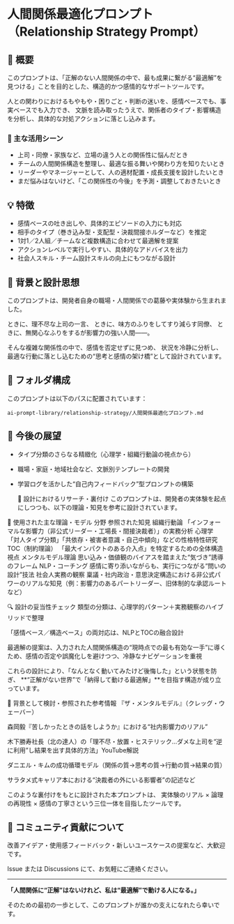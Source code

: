# 人間関係最適化プロンプト（Relationship Strategy Prompt）

## 🧭 概要

このプロンプトは、「正解のない人間関係の中で、最も成果に繋がる“最適解”を見つける」ことを目的とした、構造的かつ感情的なサポートツールです。

人との関わりにおけるもやもや・困りごと・判断の迷いを、感情ベースでも、事実ベースでも入力でき、
文脈を読み取ったうえで、関係者のタイプ・影響構造を分析し、具体的な対処アクションに落とし込みます。

### 🎯 主な活用シーン

* 上司・同僚・家族など、立場の違う人との関係性に悩んだとき
* チームの人間関係構造を整理し、最適な振る舞いや関わり方を知りたいとき
* リーダーやマネージャーとして、人の適材配置・成長支援を設計したいとき
* まだ悩みはないけど、「この関係性の今後」を予測・調整しておきたいとき

## 💡 特徴

* 感情ベースの吐き出しや、具体的エピソードの入力にも対応
* 相手のタイプ（巻き込み型・支配型・決裁間接ホルダーなど）を推定
* 1対1／2人組／チームなど複数構造に合わせて最適解を提案
* アクションレベルで実行しやすい、具体的なアドバイスを出力
* 社会人スキル・チーム設計スキルの向上にもつながる設計

## 🧠 背景と設計思想

このプロンプトは、開発者自身の職場・人間関係での葛藤や実体験から生まれました。

ときに、理不尽な上司の一言、
ときに、味方のふりをしてすり減らす同僚、
ときに、無関心なふりをするが影響力の強い人間——。

そんな複雑な関係性の中で、感情を否定せずに見つめ、
状況を冷静に分析し、最適な行動に落とし込むための“思考と感情の架け橋”として設計されています。

## 📁 フォルダ構成

このプロンプトは以下のパスに配置されています：

```
ai-prompt-library/relationship-strategy/人間関係最適化プロンプト.md
```

## 🔄 今後の展望

* タイプ分類のさらなる精緻化（心理学・組織行動論の視点から）
* 職場・家庭・地域社会など、文脈別テンプレートの開発
* 学習ログを活かした“自己内フィードバック”型プロンプトの構築

  🔬 設計におけるリサーチ・裏付け
このプロンプトは、開発者の実体験を起点にしつつも、以下の理論・知見を参考に設計されています。

🧩 使用された主な理論・モデル
分野	参照された知見
組織行動論	「インフォーマルな影響力（非公式リーダー・工場長・間接決裁者）」の実務分析
心理学	「対人タイプ分類」「共依存・被害者意識・自己中傾向」などの性格特性研究
TOC（制約理論）	「最大インパクトのある介入点」を特定するための全体構造視点
メンタルモデル理論	思い込み・価値観のバイアスを踏まえた“気づき”誘導のフレーム
NLP・コーチング	感情に寄り添いながらも、実行につながる“問いの設計”技法
社会人実務の観察	稟議・社内政治・意思決定構造における非公式パワーのリアルな知見（例：影響力のあるパートリーダー、旧体制的な承認ルートなど）

🔍 設計の妥当性チェック
類型の分類は、心理学的パターン＋実務観察のハイブリッドで整理

「感情ベース／構造ベース」の両対応は、NLPとTOCの融合設計

最適解の提案は、入力された人間関係構造の“現時点での最も有効な一手”に導くため、感情の否定や誤魔化しを避けつつ、冷静なナビゲーションを重視

これらの設計により、「なんとなく動いてみたけど後悔した」という状態を防ぎ、
**“正解がない世界”で「納得して動ける最適解」**を目指す構造が成り立っています。

📘 背景として検討・参照された参考情報
『ザ・メンタルモデル』（クレッグ・ウェーバー）

森岡毅『苦しかったときの話をしようか』における“社内影響力のリアル”

木下勝寿社長（北の達人）の「理不尽・放置・ヒステリック…ダメな上司を“逆に利用”し結果を出す具体的方法」YouTube解説

ダニエル・キムの成功循環モデル（関係の質→思考の質→行動の質→結果の質）

サラタメ式キャリア本における“決裁者の外にいる影響者”の記述など

このような裏付けをもとに設計された本プロンプトは、
実体験のリアル × 論理の再現性 × 感情の丁寧さという三位一体を目指したツールです。



## 🤝 コミュニティ貢献について

改善アイデア・使用感フィードバック・新しいユースケースの提案など、大歓迎です。

Issue または Discussions にて、お気軽にご連絡ください。

---

**「人間関係に“正解”はないけれど、私は“最適解”で動ける人になる。」**

そのための最初の一歩として、このプロンプトが誰かの支えになれたら幸いです。

